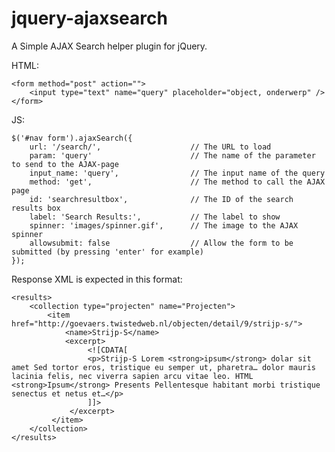 jquery-ajaxsearch
=================

A Simple AJAX Search helper plugin for jQuery.
 
HTML:

    <form method="post" action="">
        <input type="text" name="query" placeholder="object, onderwerp" />
    </form>

JS:

	$('#nav form').ajaxSearch({
	    url: '/search/',                    // The URL to load
	    param: 'query'                      // The name of the parameter to send to the AJAX-page
	    input_name: 'query',                // The input name of the query
	    method: 'get',                      // The method to call the AJAX page
	    id: 'searchresultbox',              // The ID of the search results box
	    label: 'Search Results:',           // The label to show
	    spinner: 'images/spinner.gif',      // The image to the AJAX spinner
	    allowsubmit: false                  // Allow the form to be submitted (by pressing 'enter' for example)
	});
	

Response XML is expected in this format:

    <results>
        <collection type="projecten" name="Projecten">
            <item href="http://goevaers.twistedweb.nl/objecten/detail/9/strijp-s/">
                <name>Strijp-S</name>
                <excerpt>
                     <![CDATA[
                     <p>Strijp-S Lorem <strong>ipsum</strong> dolar sit amet Sed tortor eros, tristique eu semper ut, pharetra… dolor mauris lacinia felis, nec viverra sapien arcu vitae leo. HTML <strong>Ipsum</strong> Presents Pellentesque habitant morbi tristique senectus et netus et…</p>
                     ]]>
                 </excerpt>
             </item>
        </collection>
    </results>
